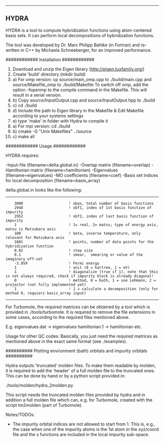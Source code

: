 --------------------------------
HYDRA
-------------------------------

HYDRA is a tool to compute hybridization functions using atom-centered basis sets.
It can perform local decompositions of hybridization functions.

The tool was developed by Dr. Marc Philipp Bahlke (in Fortran)
and re-written in C++ by Michaela Schneeberger, for an 
improved performance.


############
Installation
############

1. Download and unzip the Eigen library (http://eigen.tuxfamily.org/)
2. Create 'build' directory (mkdir build)
3. a) For omp version:
    cp source/main_omp.cpp to ./build/main.cpp and source/Makefile_omp to ./build/Makefile
    To switch off omp, add the option -fopenmp to the compile command in the Makefile. This will result in a serial version.
3. b) Copy source/InputOutput.cpp and source/InputOutput.hpp to ./build
3. c) cd ./build
3. d) Include the path to Eigen library in the Makefile & Edit Makefile according to your systems settings
3. e) type 'make' in folder with Hydra to compile it
4. a) For mpi version:
    cd ./build
4. b) cmake -G "Unix Makefiles" ../source
4. c) make all


############
Usage
############

HYDRA requires:

-Input-file         (filename=delta.global.in)
-Overlap matrix     (filename=overlap)
-Hamiltonian matrix (filename=hamiltonian)
-Eigenvalues        (filename=eigenvalues)
-MO coefficients    (filename=coef)
-Basis set indices for local decomposition (filename=basis_array)

delta.global.in looks like the following:

------------------------------------------------------------------------------------------------------------
        3000                     ! nbas, total number of basis functions
        2948                     ! xbf1, index of 1st basis function of impurity 
        2952                     ! xbf2, index of last basis function of impurity
        1                        ! 1= real, 2= matsu; type of energy axis, matsu is Matsubara axis
        100                      ! beta, inverse temperature, only relevant for Matsubara axis
        1001                     ! points, number of data points for the hybridization function
        0.02                     ! step size
        0.1                      ! smear,  smearing or value of the imaginary off-set
        -3.959                   ! Fermi energy
        1                        ! unit (0 = hartree, 1 = eV)
        1                        ! diagonalize (true if 1), note that this is not always required, check if impurity block is already diagonal!
        0                        ! method, 0 = bath, 1 = use Lehmann, 2 = projector (not fully implemented yet)
        1                        ! 1 = calculate a decomposition (only for method 0, requiers basis_array input)
------------------------------------------------------------------------------------------------------------

For Turbomole, the required matrices can be obtained by
a tool which is provided in ./tools/turbomole. It is required
to remove the file extensions in some cases, according to the
required files mentioned above. 

E.g. eigenvalues.dat -> eigenvalues
     hamiltonian.1 -> hamiltonian
     etc.

Usage for other QC codes:
Basically, you just need the required matrices as mentioned above in the exact same format (see ./examples).



##########
Plotting environment (bath) orbitals and impurity orbitals
##########

Hydra outputs 'truncated' molden files. To make them readable by molden,
it is required to add the 'header' of a full molden file to the truncated
ones. This can be done by hand or by a python script provided in:

 ./tools/molden/hydra_2molden.py

This script needs the truncated molden files provided by hydra and in addition
a full molden file which can, e.g. for Turbomole, created with the script
tm2molden (part of Turbomole).


Notes/TODOs:

- The impurity orbital indices are not allowed to start from 1. This is, e.g., the case
  when  one of the impurity atoms is the 1st atom in the xyz/coord file and the s functions
  are included in the local impurity sub-space.


